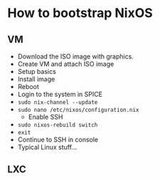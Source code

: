 # How to bootstrap NixOS

## VM

- Download the ISO image with graphics.
- Create VM and attach ISO image
- Setup basics
- Install image
- Reboot
- Login to the system in SPICE
- `sudo nix-channel --update`
- `sudo nano /etc/nixos/configuration.nix`
    - Enable SSH
- `sudo nixos-rebuild switch`
- `exit`
- Continue to SSH in console
- Typical Linux stuff...

## LXC

